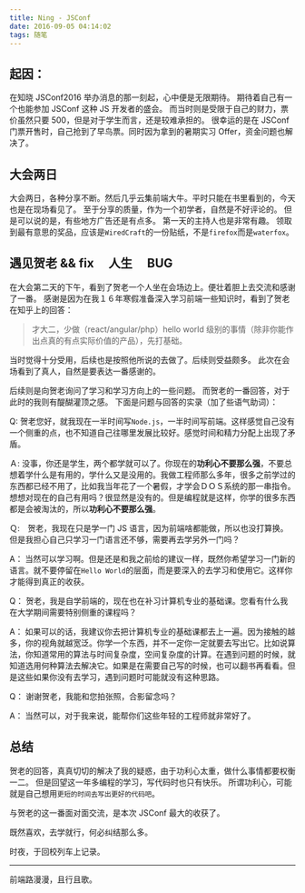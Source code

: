 ```yaml
---
title: Ning - JSConf
date: 2016-09-05 04:14:02
tags: 随笔
---
```


## 起因：

在知晓 JSConf2016 举办消息的那一刻起，心中便是无限期待。
期待着自己有一个也能参加 JSConf 这种 JS 开发者的盛会。
而当时则是受限于自己的财力，票价虽然只要 500，但是对于学生而言，还是较难承担的。
很幸运的是在 JSConf 门票开售时，自己抢到了早鸟票。同时因为拿到的暑期实习 Offer，资金问题也解决了。

<!-- more -->

## 大会两日

大会两日，各种分享不断。然后几乎云集前端大牛。平时只能在书里看到的，今天也是在现场看见了。
至于分享的质量，作为一个初学者，自然是不好评论的。
但是可以说的是，有些地方广告还是有点多。
第一天的主持人也是非常有趣。
领取到最有意思的奖品，应该是`WiredCraft`的一份贴纸，不是`firefox`而是`waterfox`。

## 遇见贺老 && fix 　人生　 BUG

在大会第二天的下午，看到了贺老一个人坐在会场边上。便壮着胆上去交流和感谢了一番。
感谢是因为在我１６年寒假准备深入学习前端一些知识时，看到了贺老在知乎上的回答：

> 才大二，少做（react/angular/php）hello world 级别的事情（除非你能作出点真的有点实际价值的产品），先打基础。

当时觉得十分受用，后续也是按照他所说的去做了。后续则受益颇多。
此次在会场看到了真人，自然是要表达一番感谢的。

后续则是向贺老询问了学习和学习方向上的一些问题。
而贺老的一番回答，对于此时的我则有醍醐灌顶之感。
下面是问题与回答的实录（加了些语气助词）：

Q: 贺老您好，就我现在一半时间写`Node.js`，一半时间写前端。这样感觉自己没有一个侧重的点，也不知道自己往哪里发展比较好。感觉时间和精力分配上出现了矛盾。

Ａ: 没事，你还是学生，两个都学就可以了。你现在的**功利心不要那么强**，不要总想着学什么是有用的，学什么又是没用的。我做工程师那么多年，很多之前学过的东西都已经不用了，比如我当年花了一个暑假，才学会ＤＯＳ系统的那一串指令。想想对现在的自己有用吗？很显然是没有的。但是编程就是这样，你学的很多东西都是会被淘汰的，所以**功利心不要那么强**。

Ｑ:　贺老，我现在只是学一门 JS 语言，因为前端啥都能做，所以也没打算换。但是我担心自己只学习一门语言还不够，需要再去学另外一门吗？

A： 当然可以学习啊。但是还是和我之前给的建议一样，既然你希望学习一门新的语言。就不要停留在`Hello World`的层面，而是要深入的去学习和使用它。这样你才能得到真正的收获。

Q： 贺老，我是自学前端的，现在也在补习计算机专业的基础课。您看有什么我在大学期间需要特别侧重的课程吗？

A： 如果可以的话，我建议你去把计算机专业的基础课都去上一遍。因为接触的越多，你的视角就越宽泛。你学一个东西，并不一定你一定就要去写出它。比如说算法，你知道常用的算法与时间复杂度，空间复杂度的计算。在遇到问题的时候，就知道选用何种算法去解决它。如果是在需要自己写的时候，也可以翻书再看看。但是这些如果你没有去学习，遇到问题时可能就没有这种思路。

Q： 谢谢贺老，我能和您拍张照，合影留念吗？

A： 当然可以，对于我来说，能帮你们这些年轻的工程师就非常好了。

## 总结

贺老的回答，真真切切的解决了我的疑惑，由于功利心太重，做什么事情都要权衡一二。
但是回望这一年多编程的学习，写代码时也只有快乐。
所谓功利心，可能就是自己想用`更短的时间去写出更好的代码吧`。

与贺老的这一番面对面交流，是本次 JSConf 最大的收获了。

既然喜欢，去学就行，何必纠结那么多。

时夜，于回校列车上记录。

---

前端路漫漫，且行且歌。
